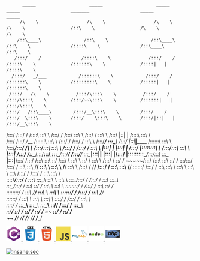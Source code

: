 
          _____                    _____                    _____            _____                   _______                   _____                    _____          
         /\    \                  /\    \                  /\    \          /\    \                 /::\    \                 /\    \                  /\    \         
        /::\____\                /::\    \                /::\____\        /::\    \               /::::\    \               /::\____\                /::\    \        
       /:::/    /               /::::\    \              /:::/    /       /::::\    \             /::::::\    \             /::::|   |               /::::\    \       
      /:::/   _/___            /::::::\    \            /:::/    /       /::::::\    \           /::::::::\    \           /:::::|   |              /::::::\    \      
     /:::/   /\    \          /:::/\:::\    \          /:::/    /       /:::/\:::\    \         /:::/~~\:::\    \         /::::::|   |             /:::/\:::\    \     
    /:::/   /::\____\        /:::/__\:::\    \        /:::/    /       /:::/  \:::\    \       /:::/    \:::\    \       /:::/|::|   |            /:::/__\:::\    \    
   /:::/   /:::/    /       /::::\   \:::\    \      /:::/    /       /:::/    \:::\    \     /:::/    / \:::\    \     /:::/ |::|   |           /::::\   \:::\    \   
  /:::/   /:::/   _/___    /::::::\   \:::\    \    /:::/    /       /:::/    / \:::\    \   /:::/____/   \:::\____\   /:::/  |::|___|______    /::::::\   \:::\    \  
 /:::/___/:::/   /\    \  /:::/\:::\   \:::\    \  /:::/    /       /:::/    /   \:::\    \ |:::|    |     |:::|    | /:::/   |::::::::\    \  /:::/\:::\   \:::\    \ 
|:::|   /:::/   /::\____\/:::/__\:::\   \:::\____\/:::/____/       /:::/____/     \:::\____\|:::|____|     |:::|    |/:::/    |:::::::::\____\/:::/__\:::\   \:::\____\
|:::|__/:::/   /:::/    /\:::\   \:::\   \::/    /\:::\    \       \:::\    \      \::/    / \:::\    \   /:::/    / \::/    / ~~~~~/:::/    /\:::\   \:::\   \::/    /
 \:::\/:::/   /:::/    /  \:::\   \:::\   \/____/  \:::\    \       \:::\    \      \/____/   \:::\    \ /:::/    /   \/____/      /:::/    /  \:::\   \:::\   \/____/ 
  \::::::/   /:::/    /    \:::\   \:::\    \       \:::\    \       \:::\    \                \:::\    /:::/    /                /:::/    /    \:::\   \:::\    \     
   \::::/___/:::/    /      \:::\   \:::\____\       \:::\    \       \:::\    \                \:::\__/:::/    /                /:::/    /      \:::\   \:::\____\    
    \:::\__/:::/    /        \:::\   \::/    /        \:::\    \       \:::\    \                \::::::::/    /                /:::/    /        \:::\   \::/    /    
     \::::::::/    /          \:::\   \/____/          \:::\    \       \:::\    \                \::::::/    /                /:::/    /          \:::\   \/____/     
      \::::::/    /            \:::\    \               \:::\    \       \:::\    \                \::::/    /                /:::/    /            \:::\    \         
       \::::/    /              \:::\____\               \:::\____\       \:::\____\                \::/____/                /:::/    /              \:::\____\        
        \::/____/                \::/    /                \::/    /        \::/    /                 ~~                      \::/    /                \::/    /        
         ~~                       \/____/                  \/____/          \/____/                                           \/____/                  \/____/         
                                                                                                                                                                       



<p align="left"> <a href="https://www.w3schools.com/cs/" target="_blank" rel="noreferrer"> <img src="https://raw.githubusercontent.com/devicons/devicon/master/icons/csharp/csharp-original.svg" alt="csharp" width="40" height="40"/> </a> <a href="https://www.w3schools.com/css/" target="_blank" rel="noreferrer"> <img src="https://raw.githubusercontent.com/devicons/devicon/master/icons/css3/css3-original-wordmark.svg" alt="css3" width="40" height="40"/> </a> <a href="https://www.w3.org/html/" target="_blank" rel="noreferrer"> <img src="https://raw.githubusercontent.com/devicons/devicon/master/icons/html5/html5-original-wordmark.svg" alt="html5" width="40" height="40"/> </a> <a href="https://developer.mozilla.org/en-US/docs/Web/JavaScript" target="_blank" rel="noreferrer"> <img src="https://raw.githubusercontent.com/devicons/devicon/master/icons/javascript/javascript-original.svg" alt="javascript" width="40" height="40"/> </a><a href="https://www.mysql.com/" target="_blank" rel="noreferrer"> <img src="https://raw.githubusercontent.com/devicons/devicon/master/icons/mysql/mysql-original-wordmark.svg" alt="mysql" width="40" height="40"/> </a> <a href="https://nodejs.org" target="_blank" rel="noreferrer"> <img src="https://raw.githubusercontent.com/devicons/devicon/master/icons/nodejs/nodejs-original-wordmark.svg" alt="nodejs" width="40" height="40"/> </a> <a href="https://www.php.net" target="_blank" rel="noreferrer"> <img src="https://raw.githubusercontent.com/devicons/devicon/master/icons/php/php-original.svg" alt="php" width="40" height="40"/> </a> </p>


<p align="left">
<a href="https://instagram.com/insane.sec" target="blank"><img align="center" src="https://raw.githubusercontent.com/rahuldkjain/github-profile-readme-generator/master/src/images/icons/Social/instagram.svg" alt="insane.sec" height="30" width="40" /></a>
</p>
